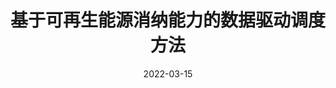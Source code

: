 ---
title: "基于可再生能源消纳能力的数据驱动调度方法"
date: 2022-03-15
permalink: /patents/2022-03-15-CN112418486B/
owner: "<b>徐潇源</b>, 胡宏, 严正, 黄志龙, 徐超然, 邱智勇, 马洪艳, 陆建宇, 陈亭轩, 侯勇, 胡蓉, 滕晓毕, 陈新仪, 王珂, 李亚平"
organization: "上海交通大学, 国家电网有限公司华东分部, 中国电力科学研究院有限公司"
number: "CN112418486B"
patent_link: ""
---